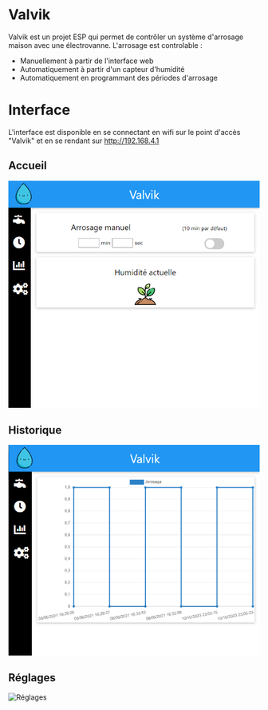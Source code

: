 # Valvik

Valvik est un projet ESP qui permet de contrôler un système d'arrosage maison avec une électrovanne.
L'arrosage est controlable :
* Manuellement à partir de l'interface web
* Automatiquement à partir d'un capteur d'humidité
* Automatiquement en programmant des périodes d'arrosage

# Interface
L'interface est disponible en se connectant en wifi sur le point d'accès "Valvik" et en se rendant sur http://192.168.4.1

## Accueil
![Front Page](front_page.png)

## Historique
![Historique](historique.png)

## Réglages
![Réglages](réglages.png)
